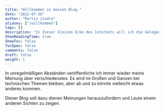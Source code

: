 ```yaml
---
title: "Willkommen zu meinen Blog."
date: "2022-07-28"
author: "Martin Jindra"
aliases: ["/willkommen"]
tags: []
description: "In dieser kleinen Ecke des Internets will ich die Gelegenheit nutzen, um auch meinen Senf bei gewissen Sachen hinzuzugeben."
ShowReadingTime: true
ShowToc: false
TocOpen: false
comments: false
draft: false
weight: 1
---
```


In unregelmäßigen Abständen veröffentliche ich immer wieder meine Meinung über verschiedenstes. Es wird im Großen und Ganzen bei technischen Themen bleiben, aber ab und zu könnte vielleicht etwas anderes kommen.

Dieser Blog soll dazu dienen Meinungen herauszufordern und Leute einem anderen Sichten zu zeigen.
